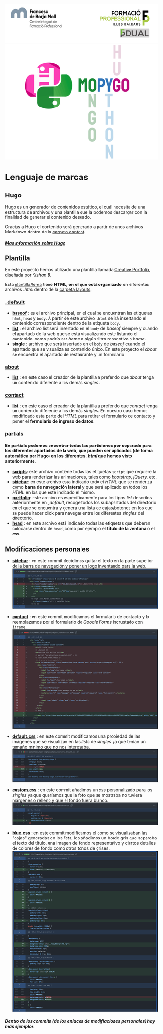 ![](assets/Cabecera_Logo.png)
![](assets/logoMopygo.png)

# Lenguaje de marcas

## Hugo

Hugo es un generador de contenidos estático, el cuál necesita de una estructura de archivos y una plantilla que la podemos descargar con la finalidad de generar el contenido deseado.

Gracias a Hugo el contenido será generado a partir de unos archivos Markdown dentro de la [carpeta content](../site/content).

##### [Mas información sobre Hugo](hugo_instructions.md)

## Plantilla

En este proyecto hemos utilizado una plantilla llamada [Creative Portfolio](https://github.com/kishaningithub/hugo-creative-portfolio-theme), diseñada por _Kishan B_.

Esta [plantilla/tema](../site/themes/main-template) tiene **HTML, en el que está organizado** en diferentes archivos _.html_ dentro de la [carpeta layouts](../site/themes/layouts).

### [_default](../site/themes/main-template/layouts/_default)
- **[baseof](../site/themes/main-template/layouts/_default/baseof.html)** : es el archivo principal, en el cual se encuentran <!--CAMBIO (está indicado) --> las etiquetas `html`, `head` y `body`. A partir de este archivo `.html` se irá insertando el contenido correspondiente dentro de la etiqueta `body`.
- **[list](../site/themes/main-template/layouts/_default/list.html)** : el archivo list será insertado en el `body` de _baseof_ siempre y cuando el apartado de la web que se está visualizando este listando el contenido, como podría ser _home_ o algún filtro respectivo a _home_.
- **[single](../site/themes/main-template/layouts/_default/single.html)** : archivo que será insertado en el `body` de _baseof_ cuando el apartado que se visualiza es contenido único. En este proyecto el _about_ se encuentra el apartado de restaurante y un formulario<!-- Cambiar En nuestro caso podría ser un restaurante, _about_ y el formulario. -->

### [about](../site/themes/main-template/layouts/about)
- **[list](../site/themes/main-template/layouts/about/list.html)** : en este caso el creador de la plantilla a preferido que _about_ tenga un contenido diferente a los demás _singles_ .

### [contact](../site/themes/main-template/layouts/contact)
- **[list](../site/themes/main-template/layouts/contact/list.html)** : en este caso el creador de la plantilla a preferido que _contact_ tenga un contenido diferente a los demás _singles_. En nuestro caso hemos modificado esta parte del _HTML_ para retirar el formulario de contacto y poner el **formulario de ingreso de datos**.

### [partials](../site/themes/main-template/layouts/partials)
#### En partials podemos encontrar todas las particiones por separado para los diferentes apartados de la web, que pueden ser aplicados (de forma automática por Hugo) en los diferentes _.html_ que hemos visto anteriormente.

- **[scripts](../site/themes/main-template/layouts/partials/scripts.html)**: este archivo contiene todas las etiquetas `script` que requiere la web para renderizar las animaciones, tales como _bootstrap_, _jQuery_, etc.
- **[sidebar](../site/themes/main-template/layouts/partials/sidebar.html)**: en este archivo esta indicado todo el _HTML_ que se renderiza como **barra de navegación lateral** y que será aplicado en todos los _HTML_ en los que este indicado el mismo.
- **[portfolio](../site/themes/main-template/layouts/partials/portfolio.html)**: este archivo es específicamente para los tipos _list_ descritos anteriormente en _\_default_, recoge todos los subapartados del directorio en el que se encuentra y genera una lista de cajas/botones en los que se puede hacer click para navegar entre los diferentes _singles_ del directorio.
- **[head](../site/themes/main-template/layouts/partials/head.html)** : en este archivo está indicado todas las etiquetas que deberán colocarse dentro de `head`, como por ejemplo el **título de la ventana** o el **css**.

## Modificaciones personales

- **[sidebar](https://github.com/Bruno-GD/mopygo/commit/ff42e3aea984d8e7be81a1d2fc5c0a76a8de4eba#diff-9a853331d35f96eacc0d081085d4d6f980d42a31ee6d742cdc5a40cd07b693aa)** : en este commit decidimos quitar el texto en la parte superior de la barra de navegación y poner un logo inventando para la web.
![](assets/sidebar.jpg)


- **[contact](https://github.com/Bruno-GD/mopygo/commit/ff42e3aea984d8e7be81a1d2fc5c0a76a8de4eba#diff-832d051063b3f5ad9aab85bab80ef15e73ac5b9fcd0b5c0e7c86937e80c4d0b6)** : en este commit modificamos el formulario de contacto y lo reemplazamos por el formulario de _Google Forms_ incrustado con `iframe`.
![](assets/contact.jpg)


- **[default.css](https://github.com/Bruno-GD/mopygo/commit/31635f947c85fe03d21b4fd5fd8b00d48aea9f57)** : en este commit modificamos una propiedad de las imágenes que se visualizan en las _lists_ de _singles_ ya que tenían un tamaño mínimo que no nos interesaba.
![](assets/default.jpg)


- **[custom.css](https://github.com/Bruno-GD/mopygo/commit/3cad31eb467cf7d1bca70ff2fe1b3702f5719f0c)** : en este commit añadimos un _css_ personalizado para los _singles_ ya que queríamos que la foto que se mostraba no tuviera márgenes o relleno y que el fondo fuera blanco.
![](assets/custom.jpg)


- **[blue.css](https://github.com/Bruno-GD/mopygo/commit/ff42e3aea984d8e7be81a1d2fc5c0a76a8de4eba#diff-63465a32003ef9fddfdec73c215227eef1f99b6547ec549d29e263fbcb55fc9d)** : en este commit modificamos el como se visualizaban las "cajas" generadas en los _lists_, les añadimos un borde gris que separaba el texto del título, una imagen de fondo representativo y ciertos detalles de colores de fondo como otros tonos de grises.
![](assets/blue.jpg)


##### _Dentro de los commits (de los enlaces de modifiaciones personales) hay más ejemplos_
